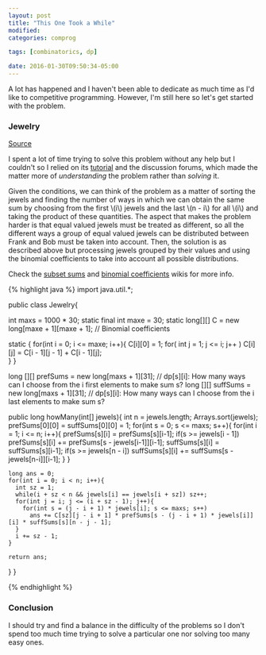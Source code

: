 ```yaml
---
layout: post
title: "This One Took a While"
modified:
categories: comprog

tags: [combinatorics, dp]

date: 2016-01-30T09:50:34-05:00
---
```


A lot has happened and I haven't been able to dedicate as much time as I'd like to competitive programming. However, I'm still here so let's get started with the problem.

### Jewelry
<a href="https://community.topcoder.com/stat?c=problem_statement&pm=1166&rd=4705" target="\_blank">Source</a>

I spent a lot of time trying to solve this problem without any help but I couldn't so I relied on its [tutorial](https://community.topcoder.com/tc?module=Static&d1=match_editorials&d2=tco03_online_rd_4) and the discussion forums, which made the matter more of *understanding* the problem rather than *solving* it.

Given the conditions, we can think of the problem as a matter of sorting the jewels and finding the number of ways in which we can obtain the same sum by choosing from the first \\(i\\) jewels and the last \\(n - i\\) for all \\(i\\) and taking the product of these quantities. The aspect that makes the problem harder is that equal valued jewels must be treated as different, so all the different ways a group of equal valued jewels can be distributed between Frank and Bob must be taken into account. Then, the solution is as described above but processing jewels grouped by their values and using the binomial coefficients to take into account all possible distributions.

Check the <a href="https://github.com/sbaldrich/algo/wiki/Dynamic-Programming#prefsums" target="\_blank">subset sums</a> and <a href="https://github.com/sbaldrich/algo/wiki/Combinatorics#bin" target="\_blank">binomial coefficients</a> wikis for more info.

{% highlight java %}
import java.util.*;

public class Jewelry{

  int maxs = 1000 * 30;
  static final int maxe = 30;
  static long[][] C = new long[maxe + 1][maxe + 1]; // Binomial coefficients

  static {
    for(int i = 0; i <= maxe; i++){
      C[i][0] = 1;
      for( int j = 1; j <= i; j++ )
        C[i][j] = C[i - 1][j - 1] + C[i - 1][j];  
    }
  }

  long [][] prefSums = new long[maxs + 1][31]; // dp[s][i]: How many ways can I choose from the i first elements to make sum s?
  long [][] suffSums = new long[maxs + 1][31]; // dp[s][i]: How many ways can I choose from the i last elements to make sum s?

  public long howMany(int[] jewels){
    int n = jewels.length;
    Arrays.sort(jewels);
    prefSums[0][0] = suffSums[0][0] = 1;
    for(int s = 0; s <= maxs; s++){
      for(int i = 1; i <= n; i++){
        prefSums[s][i] = prefSums[s][i-1];
        if(s >= jewels[i - 1])
            prefSums[s][i] += prefSums[s - jewels[i-1]][i-1];
        suffSums[s][i] = suffSums[s][i-1];
        if(s >= jewels[n - i])
            suffSums[s][i] += suffSums[s - jewels[n-i]][i-1];
      }
    }

    long ans = 0;
    for(int i = 0; i < n; i++){
      int sz = 1;
      while(i + sz < n && jewels[i] == jewels[i + sz]) sz++;
      for(int j = i; j <= (i + sz - 1); j++){
        for(int s = (j - i + 1) * jewels[i]; s <= maxs; s++)
          ans += C[sz][j - i + 1] * prefSums[s - (j - i + 1) * jewels[i]][i] * suffSums[s][n - j - 1];
      }
      i += sz - 1;  
    }

    return ans;
  }
}

{% endhighlight %}

### Conclusion

I should try and find a balance in the difficulty of the problems so I don't spend too much time trying to solve a particular one nor solving too many easy ones.
